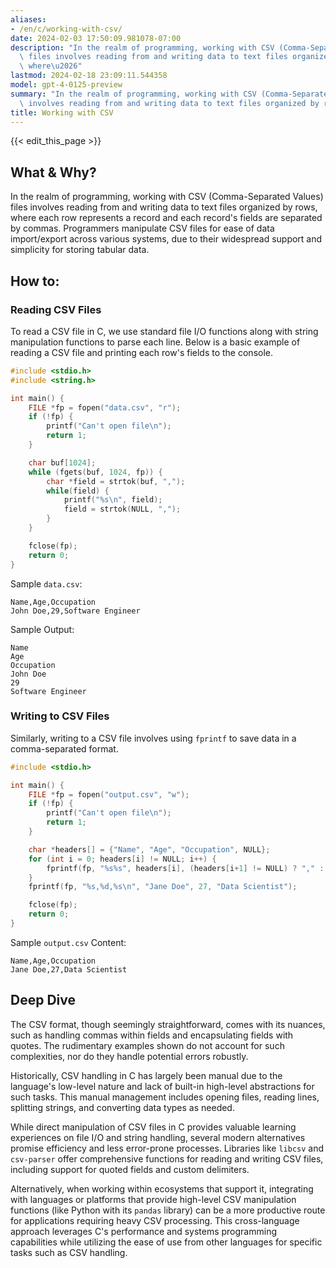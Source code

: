 ```yaml
---
aliases:
- /en/c/working-with-csv/
date: 2024-02-03 17:50:09.981078-07:00
description: "In the realm of programming, working with CSV (Comma-Separated Values)\
  \ files involves reading from and writing data to text files organized by rows,\
  \ where\u2026"
lastmod: 2024-02-18 23:09:11.544358
model: gpt-4-0125-preview
summary: "In the realm of programming, working with CSV (Comma-Separated Values) files\
  \ involves reading from and writing data to text files organized by rows, where\u2026"
title: Working with CSV
---
```


{{< edit_this_page >}}

## What & Why?

In the realm of programming, working with CSV (Comma-Separated Values) files involves reading from and writing data to text files organized by rows, where each row represents a record and each record's fields are separated by commas. Programmers manipulate CSV files for ease of data import/export across various systems, due to their widespread support and simplicity for storing tabular data.

## How to:

### Reading CSV Files
To read a CSV file in C, we use standard file I/O functions along with string manipulation functions to parse each line. Below is a basic example of reading a CSV file and printing each row's fields to the console.

```c
#include <stdio.h>
#include <string.h>

int main() {
    FILE *fp = fopen("data.csv", "r");
    if (!fp) {
        printf("Can't open file\n");
        return 1;
    }

    char buf[1024];
    while (fgets(buf, 1024, fp)) {
        char *field = strtok(buf, ",");
        while(field) {
            printf("%s\n", field);
            field = strtok(NULL, ",");
        }
    }

    fclose(fp);
    return 0;
}
```
Sample `data.csv`:
```
Name,Age,Occupation
John Doe,29,Software Engineer
```

Sample Output:
```
Name
Age
Occupation
John Doe
29
Software Engineer
```

### Writing to CSV Files
Similarly, writing to a CSV file involves using `fprintf` to save data in a comma-separated format.

```c
#include <stdio.h>

int main() {
    FILE *fp = fopen("output.csv", "w");
    if (!fp) {
        printf("Can't open file\n");
        return 1;
    }

    char *headers[] = {"Name", "Age", "Occupation", NULL};
    for (int i = 0; headers[i] != NULL; i++) {
        fprintf(fp, "%s%s", headers[i], (headers[i+1] != NULL) ? "," : "\n");
    }
    fprintf(fp, "%s,%d,%s\n", "Jane Doe", 27, "Data Scientist");

    fclose(fp);
    return 0;
}
```

Sample `output.csv` Content:
```
Name,Age,Occupation
Jane Doe,27,Data Scientist
```

## Deep Dive

The CSV format, though seemingly straightforward, comes with its nuances, such as handling commas within fields and encapsulating fields with quotes. The rudimentary examples shown do not account for such complexities, nor do they handle potential errors robustly. 

Historically, CSV handling in C has largely been manual due to the language's low-level nature and lack of built-in high-level abstractions for such tasks. This manual management includes opening files, reading lines, splitting strings, and converting data types as needed.

While direct manipulation of CSV files in C provides valuable learning experiences on file I/O and string handling, several modern alternatives promise efficiency and less error-prone processes. Libraries like `libcsv` and `csv-parser` offer comprehensive functions for reading and writing CSV files, including support for quoted fields and custom delimiters.

Alternatively, when working within ecosystems that support it, integrating with languages or platforms that provide high-level CSV manipulation functions (like Python with its `pandas` library) can be a more productive route for applications requiring heavy CSV processing. This cross-language approach leverages C's performance and systems programming capabilities while utilizing the ease of use from other languages for specific tasks such as CSV handling.
